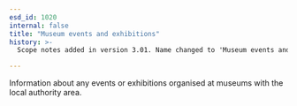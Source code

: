 ```yaml
---
esd_id: 1020
internal: false
title: "Museum events and exhibitions"
history: >-
  Scope notes added in version 3.01. Name changed to 'Museum events and exhibitions' in version 4.00

---
```


Information about any events or exhibitions organised at museums with the local authority area.

